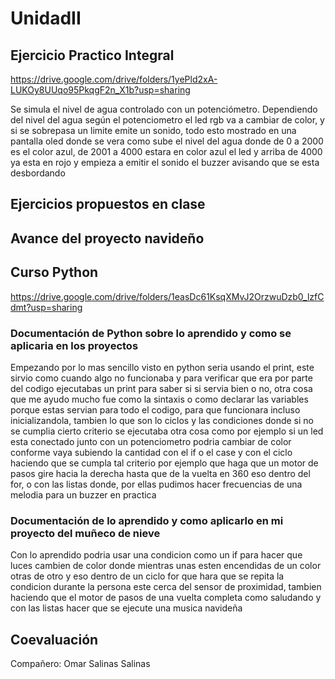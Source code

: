 # UnidadII

## Ejercicio Practico Integral

https://drive.google.com/drive/folders/1yePld2xA-LUKOy8UUqo95PkqgF2n_X1b?usp=sharing

Se simula el nivel de agua controlado con un potenciómetro. Dependiendo del nivel del agua según el potenciometro el led rgb va a cambiar de color, y si se sobrepasa un limite emite un sonido, todo esto mostrado en una pantalla oled donde se vera como sube el nivel del agua donde de 0 a 2000 es el color azul, de 2001 a 4000 estara en color azul el led y arriba de 4000 ya esta en rojo y empieza a emitir el sonido el buzzer avisando que se esta desbordando

## Ejercicios propuestos en clase

## Avance del proyecto navideño

## Curso Python
https://drive.google.com/drive/folders/1easDc61KsqXMvJ2OrzwuDzb0_lzfCdmt?usp=sharing

### Documentación de Python sobre lo aprendido y como se aplicaria en los proyectos
Empezando por lo mas sencillo visto en python seria usando el print, este sirvio como cuando algo no funcionaba y para verificar que era por parte del codigo ejecutabas un print para saber si si servia bien o no, otra cosa que me ayudo mucho fue como la sintaxis o como declarar las variables porque estas servian para todo el codigo, para que funcionara incluso inicializandola, tambien lo que son lo ciclos y las condiciones donde si no se cumplia cierto criterio se ejecutaba otra cosa como por ejemplo si un led esta conectado junto con un potenciometro podria cambiar de color conforme vaya subiendo la cantidad con el if o el case y con el ciclo haciendo que se cumpla tal criterio por ejemplo que haga que un motor de pasos gire hacia la derecha hasta que de la vuelta en 360 eso dentro del for, o con las listas donde, por ellas pudimos hacer frecuencias de una melodia para un buzzer en practica

### Documentación de lo aprendido y como aplicarlo en mi proyecto del muñeco de nieve
Con lo aprendido podria usar una condicion como un if para hacer que luces cambien de color donde mientras unas esten encendidas de un color otras de otro y eso dentro de un ciclo for que hara que se repita la condicion durante la persona este cerca del sensor de proximidad, tambien haciendo que el motor de pasos de una vuelta completa como saludando y con las listas hacer que se ejecute una musica navideña

## Coevaluación
Compañero: Omar Salinas Salinas


